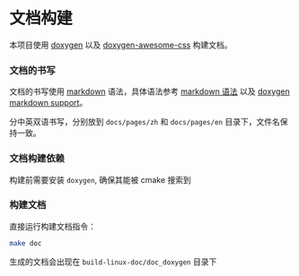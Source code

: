 文档构建
================

本项目使用 [doxygen](https://www.doxygen.nl/) 以及 [doxygen-awesome-css](https://github.com/jothepro/doxygen-awesome-css) 构建文档。

### 文档的书写

文档的书写使用 [markdown](https://www.markdownguide.org/) 语法，具体语法参考 [markdown 语法](https://www.markdownguide.org/basic-syntax/) 以及 [doxygen markdown support](https://www.doxygen.nl/manual/markdown.html)。

分中英双语书写，分别放到 `docs/pages/zh` 和 `docs/pages/en` 目录下，文件名保持一致。

### 文档构建依赖

构建前需要安装 `doxygen`, 确保其能被 cmake 搜索到

### 构建文档

直接运行构建文档指令：

```bash
make doc
```

生成的文档会出现在 `build-linux-doc/doc_doxygen` 目录下
